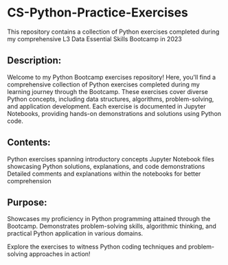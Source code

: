 # CS-Python-Practice-Exercises
This repository contains a collection of Python exercises completed during my comprehensive L3 Data Essential Skills Bootcamp in 2023

## Description:

Welcome to my Python Bootcamp exercises repository! Here, you'll find a comprehensive collection of Python exercises completed during my learning journey through the Bootcamp. These exercises cover diverse Python concepts, including data structures, algorithms, problem-solving, and application development. Each exercise is documented in Jupyter Notebooks, providing hands-on demonstrations and solutions using Python code.

## Contents:

Python exercises spanning introductory concepts
Jupyter Notebook files showcasing Python solutions, explanations, and code demonstrations
Detailed comments and explanations within the notebooks for better comprehension

## Purpose:
Showcases my proficiency in Python programming attained through the Bootcamp. Demonstrates problem-solving skills, algorithmic thinking, and practical Python application in various domains.

Explore the exercises to witness Python coding techniques and problem-solving approaches in action!
